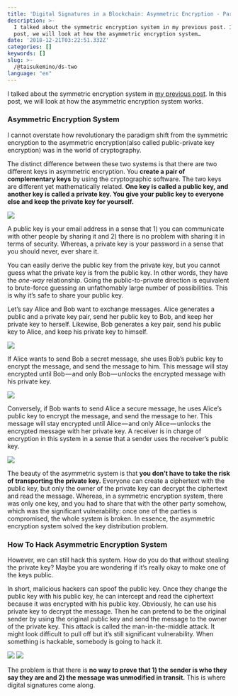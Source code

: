 ```yaml
---
title: 'Digital Signatures in a Blockchain: Asymmetric Encryption - Part 2'
description: >-
  I talked about the symmetric encryption system in my previous post. In this
  post, we will look at how the asymmetric encryption system…
date: '2018-12-21T03:22:51.332Z'
categories: []
keywords: []
slug: >-
  /@taisukemino/ds-two
language: "en"
---
```


I talked about the symmetric encryption system in [my previous post](https://medium.com/icovo/digital-signatures-in-a-blockchain-cryptography-and-symmetric-encryption-af51f071b5ce). In this post, we will look at how the asymmetric encryption system works.

### Asymmetric Encryption System

I cannot overstate how revolutionary the paradigm shift from the symmetric encryption to the asymmetric encryption(also called public-private key encryption) was in the world of cryptography.

The distinct difference between these two systems is that there are two different keys in asymmetric encryption. You **create a pair of complementary keys** by using the cryptographic software. The two keys are different yet mathematically related. **One key is called a public key, and another key is called a private key. You give your public key to everyone else and keep the private key for yourself.**

![](https://cdn-images-1.medium.com/max/800/1*R3ypLg7PrDKsgVmjCafT1g@2x.jpeg)

A public key is your email address in a sense that 1) you can communicate with other people by sharing it and 2) there is no problem with sharing it in terms of security. Whereas, a private key is your password in a sense that you should never, ever share it.

You can easily derive the public key from the private key, but you cannot guess what the private key is from the public key. In other words, they have the _one-way_ relationship. Going the public-to-private direction is equivalent to brute-force guessing an unfathomably large number of possibilities. This is why it’s safe to share your public key.

Let’s say Alice and Bob want to exchange messages. Alice generates a public and a private key pair, send her public key to Bob, and keep her private key to herself. Likewise, Bob generates a key pair, send his public key to Alice, and keep his private key to himself.

![](https://cdn-images-1.medium.com/max/800/1*fkw6A1Yssi8AgsUNCeQ7kw@2x.jpeg)

If Alice wants to send Bob a secret message, she uses Bob’s public key to encrypt the message, and send the message to him. This message will stay encrypted until Bob — and only Bob — unlocks the encrypted message with his private key.

![](https://cdn-images-1.medium.com/max/800/1*_deNqWddNVERqilbAOlWYw@2x.jpeg)

Conversely, if Bob wants to send Alice a secure message, he uses Alice’s public key to encrypt the message, and send the message to her. This message will stay encrypted until Alice — and only Alice — unlocks the encrypted message with her private key. A receiver is in charge of encryption in this system in a sense that a sender uses the receiver’s public key.

![](https://cdn-images-1.medium.com/max/800/1*wpR35EJVu-i_wG_3myifJQ@2x.jpeg)

The beauty of the asymmetric system is that **you don’t have to take the risk of transporting the private key.** Everyone can create a ciphertext with the public key, but only the owner of the private key can decrypt the ciphertext and read the message. Whereas, in a symmetric encryption system, there was only one key, and you had to share that with the other party somehow, which was the significant vulnerability: once one of the parties is compromised, the whole system is broken. In essence, the asymmetric encryption system solved the key distribution problem.

### How To Hack Asymmetric Encryption System

However, we can still hack this system. How do you do that without stealing the private key? Maybe you are wondering if it’s really okay to make one of the keys public.

In short, malicious hackers can spoof the public key. Once they change the public key with his public key, he can intercept and read the ciphertext because it was encrypted with his public key. Obviously, he can use his private key to decrypt the message. Then he can pretend to be the original sender by using the original public key and send the message to the owner of the private key. This attack is called the man-in-the-middle attack. It might look difficult to pull off but it’s still significant vulnerability. When something is hackable, somebody is going to hack it.

![](https://cdn-images-1.medium.com/max/800/1*p5mdZB5DngVjjCp5LlUpLQ@2x.jpeg)
![](https://cdn-images-1.medium.com/max/800/1*-7GgtvhobBIgrOiUOPtXMg@2x.jpeg)

The problem is that there is **no way to prove that 1) the sender is who they say they are and 2) the message was unmodified in transit.** This is where digital signatures come along.

